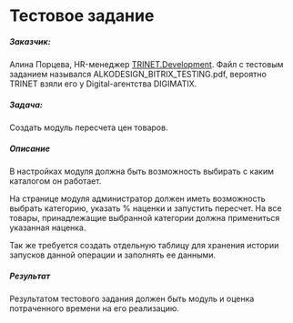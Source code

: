 # Тестовое задание

##### Заказчик:
Алина Порцева, HR-менеджер [TRINET.Development](https://dev.trinet.ru).
Файл с тестовым заданием назывался ALKODESIGN_BITRIX_TESTING.pdf, вероятно TRINET взяли его у Digital-агентства DIGIMATIX.

##### Задача:
Создать модуль пересчета цен товаров.

##### Описание
В настройках модуля должна быть возможность выбирать с каким каталогом он работает.

На странице модуля администратор должен иметь возможность выбрать категорию, указать % наценки и запустить пересчет. На все товары, принадлежащие выбранной категории должна примениться указанная наценка.

Так же требуется создать отдельную таблицу для хранения истории запусков данной операции и заполнять ее данными.

##### Результат
Результатом тестового задания должен быть модуль и оценка потраченного времени на его реализацию.